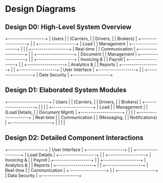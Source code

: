 # Design Diagrams

## Design D0: High-Level System Overview

+-------------------+
|    Users        |
| (Carriers,      |
|  Drivers,       |
|  Brokers)       |
+-------------------+
       |   |
+-------------------+
|    Load           |
|   Management   |
+-------------------+
   |        |      |
+-------------------+
|   Real-time       |
| Communication  |
+-------------------+
   |        |
+-------------------+
|  Document      |
| Management   |
+-------------------+
   |        |
+-------------------+
|   Invoicing &  |
|    Payroll      |
+-------------------+
   |        |
+-------------------+
| Analytics &     |
|  Reports         |
+-------------------+
   |        |
+-------------------+
| User Interface |
+-------------------+
   |        |
+-------------------+
|  Data Security  |
+-------------------+

## Design D1: Elaborated System Modules

+---------------------+
|    Users            |
| (Carriers,          |
|  Drivers,           |
|  Brokers)           |
+---------------------+
      |   |   |   |
+---------------------+
|    Load               |
|   Management     |
|    (Load Details,  |
|     Document Mgmt) |
+---------------------+
   |     |   |   |
+---------------------+
|   Real-time           |
| Communication    |
|   (Messaging,   |
|   Notifications)  |
+---------------------+
   |     |   |   |

## Design D2: Detailed Component Interactions
+-------------------+
| User Interface  |
+-------------------+
   |        |
+-------------------+
|   Load Details   |
+-------------------+
   |        |
+-------------------+
|   Invoicing &   |
|    Payroll        |
+-------------------+
   |        |
+-------------------+
| Analytics &     |
|  Reports         |
+-------------------+
   |        |
+-------------------+
|   Real-time        |
| Communication  |
+-------------------+
   |        |
+-------------------+
|  Data Security  |
+-------------------+
